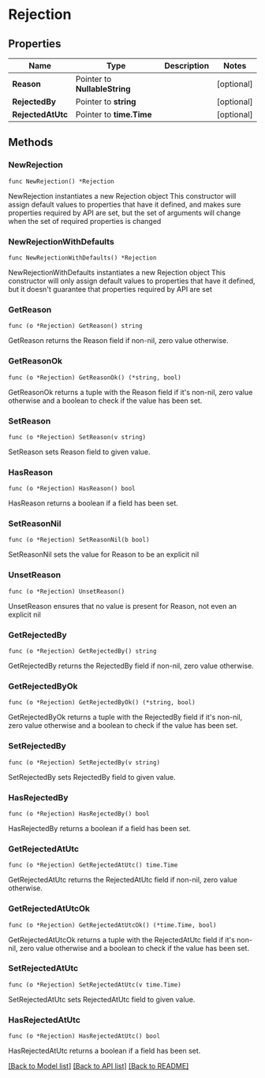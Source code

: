 # Rejection

## Properties

Name | Type | Description | Notes
------------ | ------------- | ------------- | -------------
**Reason** | Pointer to **NullableString** |  | [optional] 
**RejectedBy** | Pointer to **string** |  | [optional] 
**RejectedAtUtc** | Pointer to **time.Time** |  | [optional] 

## Methods

### NewRejection

`func NewRejection() *Rejection`

NewRejection instantiates a new Rejection object
This constructor will assign default values to properties that have it defined,
and makes sure properties required by API are set, but the set of arguments
will change when the set of required properties is changed

### NewRejectionWithDefaults

`func NewRejectionWithDefaults() *Rejection`

NewRejectionWithDefaults instantiates a new Rejection object
This constructor will only assign default values to properties that have it defined,
but it doesn't guarantee that properties required by API are set

### GetReason

`func (o *Rejection) GetReason() string`

GetReason returns the Reason field if non-nil, zero value otherwise.

### GetReasonOk

`func (o *Rejection) GetReasonOk() (*string, bool)`

GetReasonOk returns a tuple with the Reason field if it's non-nil, zero value otherwise
and a boolean to check if the value has been set.

### SetReason

`func (o *Rejection) SetReason(v string)`

SetReason sets Reason field to given value.

### HasReason

`func (o *Rejection) HasReason() bool`

HasReason returns a boolean if a field has been set.

### SetReasonNil

`func (o *Rejection) SetReasonNil(b bool)`

 SetReasonNil sets the value for Reason to be an explicit nil

### UnsetReason
`func (o *Rejection) UnsetReason()`

UnsetReason ensures that no value is present for Reason, not even an explicit nil
### GetRejectedBy

`func (o *Rejection) GetRejectedBy() string`

GetRejectedBy returns the RejectedBy field if non-nil, zero value otherwise.

### GetRejectedByOk

`func (o *Rejection) GetRejectedByOk() (*string, bool)`

GetRejectedByOk returns a tuple with the RejectedBy field if it's non-nil, zero value otherwise
and a boolean to check if the value has been set.

### SetRejectedBy

`func (o *Rejection) SetRejectedBy(v string)`

SetRejectedBy sets RejectedBy field to given value.

### HasRejectedBy

`func (o *Rejection) HasRejectedBy() bool`

HasRejectedBy returns a boolean if a field has been set.

### GetRejectedAtUtc

`func (o *Rejection) GetRejectedAtUtc() time.Time`

GetRejectedAtUtc returns the RejectedAtUtc field if non-nil, zero value otherwise.

### GetRejectedAtUtcOk

`func (o *Rejection) GetRejectedAtUtcOk() (*time.Time, bool)`

GetRejectedAtUtcOk returns a tuple with the RejectedAtUtc field if it's non-nil, zero value otherwise
and a boolean to check if the value has been set.

### SetRejectedAtUtc

`func (o *Rejection) SetRejectedAtUtc(v time.Time)`

SetRejectedAtUtc sets RejectedAtUtc field to given value.

### HasRejectedAtUtc

`func (o *Rejection) HasRejectedAtUtc() bool`

HasRejectedAtUtc returns a boolean if a field has been set.


[[Back to Model list]](../README.md#documentation-for-models) [[Back to API list]](../README.md#documentation-for-api-endpoints) [[Back to README]](../README.md)


